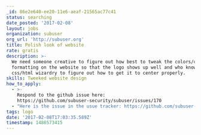 ```yaml
---
_id: 86e2e640-ee20-11e6-aeaf-21565ac77c41
status: searching
date_posted: '2017-02-08'
layout: jobs
organization: subuser
org_url: 'http://subuser.org'
title: Polish look of website
rate: gratis
description: >-
  We need someone creative to figure out how best to tweak the colors/change the
  formatting on the website so that the logo shows up well and who knows enough
  css/html wizardry to figure out how to get it to center properly.
skills: Tweeked website design
how_to_apply:
  - >-
    Respond to the github issue here:
    https://github.com/subuser-security/subuser/issues/170
  - "Here is the issue in the usue tracker: https://github.com/subuser-security/subuser/issues/170\r\n\r\nHere is the source of the logo: https://github.com/subuser-security/subuser-logo"
tags: logo
date: '2017-02-08T17:03:35.589Z'
timestamp: 1486573415
---
```

